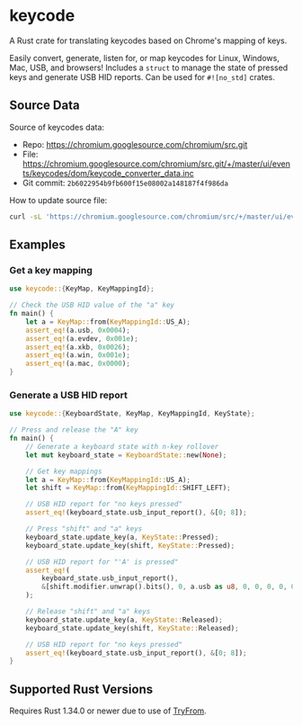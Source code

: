 # keycode

A Rust crate for translating keycodes based on Chrome's mapping of keys.

Easily convert, generate, listen for, or map keycodes for Linux, Windows, Mac,
USB, and browsers! Includes a `struct` to manage the state of pressed keys and
generate USB HID reports. Can be used for `#![no_std]` crates.

## Source Data

Source of keycodes data:

*   Repo: <https://chromium.googlesource.com/chromium/src.git>
*   File: <https://chromium.googlesource.com/chromium/src.git/+/master/ui/events/keycodes/dom/keycode_converter_data.inc>
*   Git commit: `2b6022954b9fb600f15e08002a148187f4f986da`

How to update source file:

```bash
curl -sL 'https://chromium.googlesource.com/chromium/src/+/master/ui/events/keycodes/dom/keycode_converter_data.inc?format=TEXT' | base64 --decode > keycode_converter_data.inc
```

## Examples

### Get a key mapping

```rust
use keycode::{KeyMap, KeyMappingId};

// Check the USB HID value of the "a" key
fn main() {
    let a = KeyMap::from(KeyMappingId::US_A);
    assert_eq!(a.usb, 0x0004);
    assert_eq!(a.evdev, 0x001e);
    assert_eq!(a.xkb, 0x0026);
    assert_eq!(a.win, 0x001e);
    assert_eq!(a.mac, 0x0000);
}
```

### Generate a USB HID report

```rust
use keycode::{KeyboardState, KeyMap, KeyMappingId, KeyState};

// Press and release the "A" key
fn main() {
    // Generate a keyboard state with n-key rollover
    let mut keyboard_state = KeyboardState::new(None);

    // Get key mappings
    let a = KeyMap::from(KeyMappingId::US_A);
    let shift = KeyMap::from(KeyMappingId::SHIFT_LEFT);

    // USB HID report for "no keys pressed"
    assert_eq!(keyboard_state.usb_input_report(), &[0; 8]);

    // Press "shift" and "a" keys
    keyboard_state.update_key(a, KeyState::Pressed);
    keyboard_state.update_key(shift, KeyState::Pressed);

    // USB HID report for "'A' is pressed"
    assert_eq!(
        keyboard_state.usb_input_report(),
        &[shift.modifier.unwrap().bits(), 0, a.usb as u8, 0, 0, 0, 0, 0]
    );

    // Release "shift" and "a" keys
    keyboard_state.update_key(a, KeyState::Released);
    keyboard_state.update_key(shift, KeyState::Released);

    // USB HID report for "no keys pressed"
    assert_eq!(keyboard_state.usb_input_report(), &[0; 8]);
}
```

## Supported Rust Versions

Requires Rust 1.34.0 or newer due to use of
[TryFrom](https://doc.rust-lang.org/std/convert/trait.TryFrom.html).
